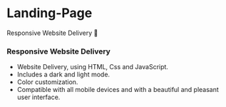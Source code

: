 # Landing-Page
 Responsive Website Delivery 🚚
### Responsive Website Delivery

- Website Delivery, using HTML, Css and JavaScript.
- Includes a dark and light mode.
- Color customization.
- Compatible with all mobile devices and with a beautiful and pleasant user interface.
